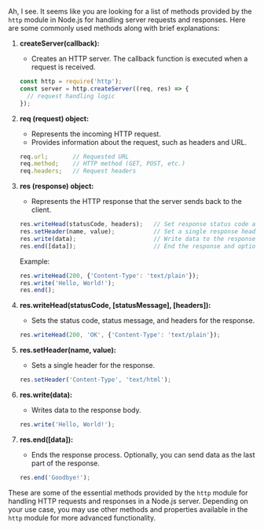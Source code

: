 Ah, I see. It seems like you are looking for a list of methods provided by the `http` module in Node.js for handling server requests and responses. Here are some commonly used methods along with brief explanations:

1. **createServer(callback):**
   - Creates an HTTP server. The callback function is executed when a request is received.

   ```javascript
   const http = require('http');
   const server = http.createServer((req, res) => {
     // request handling logic
   });
   ```

2. **req (request) object:**
   - Represents the incoming HTTP request.
   - Provides information about the request, such as headers and URL.

   ```javascript
   req.url;       // Requested URL
   req.method;    // HTTP method (GET, POST, etc.)
   req.headers;   // Request headers
   ```

3. **res (response) object:**
   - Represents the HTTP response that the server sends back to the client.

   ```javascript
   res.writeHead(statusCode, headers);   // Set response status code and headers
   res.setHeader(name, value);           // Set a single response header
   res.write(data);                      // Write data to the response body
   res.end([data]);                      // End the response and optionally send data
   ```

   Example:
   ```javascript
   res.writeHead(200, {'Content-Type': 'text/plain'});
   res.write('Hello, World!');
   res.end();
   ```

4. **res.writeHead(statusCode, [statusMessage], [headers]):**
   - Sets the status code, status message, and headers for the response.

   ```javascript
   res.writeHead(200, 'OK', {'Content-Type': 'text/plain'});
   ```

5. **res.setHeader(name, value):**
   - Sets a single header for the response.

   ```javascript
   res.setHeader('Content-Type', 'text/html');
   ```

6. **res.write(data):**
   - Writes data to the response body.

   ```javascript
   res.write('Hello, World!');
   ```

7. **res.end([data]):**
   - Ends the response process. Optionally, you can send data as the last part of the response.

   ```javascript
   res.end('Goodbye!');
   ```

These are some of the essential methods provided by the `http` module for handling HTTP requests and responses in a Node.js server. Depending on your use case, you may use other methods and properties available in the `http` module for more advanced functionality.